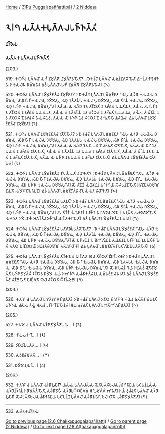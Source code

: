 
[Home](/) / [31Pu Puggalapaññattipāḷi](../../31Pu.md) / [2 Niddesa](../2.md)

# 𑁨𑁇𑁭 𑀲𑀢𑁆𑀢𑀓𑀧𑀼𑀕𑁆𑀕𑀮𑀧𑀜𑁆𑀜𑀢𑁆𑀢𑀺

### 𑀦𑀺𑀤𑁆𑀤𑁂𑀲

### 𑀲𑀢𑁆𑀢𑀓𑀧𑀼𑀕𑁆𑀕𑀮𑀧𑀜𑁆𑀜𑀢𑁆𑀢𑀺

(203.)

519\. 𑀓𑀣𑀜𑁆𑀘 𑀧𑀼𑀕𑁆𑀕𑀮𑁄 𑀲𑀓𑀺𑀁 𑀦𑀺𑀫𑀼𑀕𑁆𑀕𑁄 𑀦𑀺𑀫𑀼𑀕𑁆𑀕𑁄𑀯 𑀳𑁄𑀢𑀺? 𑀇𑀥𑁂𑀓𑀘𑁆𑀘𑁄 𑀧𑀼𑀕𑁆𑀕𑀮𑁄 𑀲𑀫𑀦𑁆𑀦𑀸𑀕𑀢𑁄 𑀳𑁄𑀢𑀺 𑀏𑀓𑀦𑁆𑀢𑀓𑀸𑀍𑀅𑀓𑁂𑀳𑀺 𑀅𑀓𑀼𑀲𑀮𑁂𑀳𑀺 𑀥𑀫𑁆𑀫𑁂𑀳𑀺𑁇 𑀏𑀯𑀁 𑀧𑀼𑀕𑁆𑀕𑀮𑁄 𑀲𑀓𑀺𑀁 𑀦𑀺𑀫𑀼𑀕𑁆𑀕𑁄 𑀦𑀺𑀫𑀼𑀕𑁆𑀕𑁄𑀯 𑀳𑁄𑀢𑀺𑁇 (𑁧)

520\. 𑀓𑀣𑀜𑁆𑀘 𑀧𑀼𑀕𑁆𑀕𑀮𑁄 𑀉𑀫𑁆𑀫𑀼𑀚𑁆𑀚𑀺𑀢𑁆𑀯𑀸 𑀦𑀺𑀫𑀼𑀚𑁆𑀚𑀢𑀺? 𑀇𑀥𑁂𑀓𑀘𑁆𑀘𑁄 𑀧𑀼𑀕𑁆𑀕𑀮𑁄 𑀉𑀫𑁆𑀫𑀼𑀚𑁆𑀚𑀢𑀺 “𑀲𑀸𑀳𑀼 𑀲𑀤𑁆𑀥𑀸 𑀓𑀼𑀲𑀮𑁂𑀲𑀼 𑀥𑀫𑁆𑀫𑁂𑀲𑀼, 𑀲𑀸𑀥𑀼 𑀳𑀺𑀭𑀻 𑀓𑀼𑀲𑀮𑁂𑀲𑀼 𑀥𑀫𑁆𑀫𑁂𑀲𑀼, 𑀲𑀸𑀥𑀼 𑀑𑀢𑁆𑀢𑀧𑁆𑀧𑀁 𑀓𑀼𑀲𑀮𑁂𑀲𑀼 𑀥𑀫𑁆𑀫𑁂𑀲𑀼, 𑀲𑀸𑀥𑀼 𑀯𑀻𑀭𑀺𑀬𑀁 𑀓𑀼𑀲𑀮𑁂𑀲𑀼 𑀥𑀫𑁆𑀫𑁂𑀲𑀼, 𑀲𑀸𑀥𑀼 𑀧𑀜𑁆𑀜𑀸 𑀓𑀼𑀲𑀮𑁂𑀲𑀼 𑀥𑀫𑁆𑀫𑁂𑀲𑀽”𑀢𑀺𑁇 𑀢𑀲𑁆𑀲 𑀲𑀸 𑀲𑀤𑁆𑀥𑀸 𑀦𑁂𑀯 𑀢𑀺𑀝𑁆𑀞𑀢𑀺 𑀦𑁄 𑀯𑀟𑁆𑀠𑀢𑀺 𑀳𑀸𑀬𑀢𑀺𑀬𑁂𑀯, 𑀢𑀲𑁆𑀲 𑀲𑀸 𑀳𑀺𑀭𑀻 𑀦𑁂𑀯 𑀢𑀺𑀝𑁆𑀞𑀢𑀺 𑀦𑁄 𑀯𑀟𑁆𑀠𑀢𑀺 𑀳𑀸𑀬𑀢𑀺𑀬𑁂𑀯, 𑀢𑀲𑁆𑀲 𑀢𑀁 𑀑𑀢𑁆𑀢𑀧𑁆𑀧𑀁 𑀦𑁂𑀯 𑀢𑀺𑀝𑁆𑀞𑀢𑀺 𑀦𑁄 𑀯𑀟𑁆𑀠𑀢𑀺 𑀳𑀸𑀬𑀢𑀺𑀬𑁂𑀯, 𑀢𑀲𑁆𑀲 𑀢𑀁 𑀯𑀻𑀭𑀺𑀬𑀁 𑀦𑁂𑀯 𑀢𑀺𑀝𑁆𑀞𑀢𑀺 𑀦𑁄 𑀯𑀟𑁆𑀠𑀢𑀺 𑀳𑀸𑀬𑀢𑀺𑀬𑁂𑀯, 𑀢𑀲𑁆𑀲 𑀲𑀸 𑀧𑀜𑁆𑀜𑀸 𑀦𑁂𑀯 𑀢𑀺𑀝𑁆𑀞𑀢𑀺 𑀦𑁄 𑀯𑀟𑁆𑀠𑀢𑀺 𑀳𑀸𑀬𑀢𑀺𑀬𑁂𑀯𑁇 𑀏𑀯𑀁 𑀧𑀼𑀕𑁆𑀕𑀮𑁄 𑀉𑀫𑁆𑀫𑀼𑀚𑁆𑀚𑀺𑀢𑁆𑀯𑀸 𑀦𑀺𑀫𑀼𑀚𑁆𑀚𑀢𑀺𑁇 (𑁨)

521\. 𑀓𑀣𑀜𑁆𑀘 𑀧𑀼𑀕𑁆𑀕𑀮𑁄 𑀉𑀫𑁆𑀫𑀼𑀚𑁆𑀚𑀺𑀢𑁆𑀯𑀸 𑀞𑀺𑀢𑁄 𑀳𑁄𑀢𑀺? 𑀇𑀥𑁂𑀓𑀘𑁆𑀘𑁄 𑀧𑀼𑀕𑁆𑀕𑀮𑁄 𑀉𑀫𑁆𑀫𑀼𑀚𑁆𑀚𑀢𑀺 “𑀲𑀸𑀳𑀼 𑀲𑀤𑁆𑀥𑀸 𑀓𑀼𑀲𑀮𑁂𑀲𑀼 𑀥𑀫𑁆𑀫𑁂𑀲𑀼, 𑀲𑀸𑀥𑀼 𑀳𑀺𑀭𑀻 𑀓𑀼𑀲𑀮𑁂𑀲𑀼 𑀥𑀫𑁆𑀫𑁂𑀲𑀼, 𑀲𑀸𑀥𑀼 𑀑𑀢𑁆𑀢𑀧𑁆𑀧𑀁 𑀓𑀼𑀲𑀮𑁂𑀲𑀼 𑀥𑀫𑁆𑀫𑁂𑀲𑀼, 𑀲𑀸𑀥𑀼 𑀯𑀻𑀭𑀺𑀬𑀁 𑀓𑀼𑀲𑀮𑁂𑀲𑀼 𑀥𑀫𑁆𑀫𑁂𑀲𑀼, 𑀲𑀸𑀥𑀼 𑀧𑀜𑁆𑀜𑀸 𑀓𑀼𑀲𑀮𑁂𑀲𑀼 𑀥𑀫𑁆𑀫𑁂𑀲𑀽”𑀢𑀺𑁇 𑀢𑀲𑁆𑀲 𑀲𑀸 𑀲𑀤𑁆𑀥𑀸 𑀦𑁂𑀯 𑀳𑀸𑀬𑀢𑀺 𑀦𑁄 𑀯𑀟𑁆𑀠𑀢𑀺 𑀞𑀺𑀢𑀸 𑀳𑁄𑀢𑀺, 𑀢𑀲𑁆𑀲 𑀲𑀸 𑀳𑀺𑀭𑀻 𑀦𑁂𑀯 𑀳𑀸𑀬𑀢𑀺 𑀦𑁄 𑀯𑀟𑁆𑀠𑀢𑀺 𑀞𑀺𑀢𑀸 𑀳𑁄𑀢𑀺, 𑀢𑀲𑁆𑀲 𑀢𑀁 𑀑𑀢𑁆𑀢𑀧𑁆𑀧𑀁 𑀦𑁂𑀯 𑀳𑀸𑀬𑀢𑀺 𑀦𑁄 𑀯𑀟𑁆𑀠𑀢𑀺 𑀞𑀺𑀢𑀁 𑀳𑁄𑀢𑀺, 𑀢𑀲𑁆𑀲 𑀢𑀁 𑀯𑀻𑀭𑀺𑀬𑀁 𑀦𑁂𑀯 𑀳𑀸𑀬𑀢𑀺 𑀦𑁄 𑀯𑀟𑁆𑀠𑀢𑀺 𑀞𑀺𑀢𑀁 𑀳𑁄𑀢𑀺, 𑀢𑀲𑁆𑀲 𑀲𑀸 𑀧𑀜𑁆𑀜𑀸 𑀦𑁂𑀯 𑀳𑀸𑀬𑀢𑀺 𑀦𑁄 𑀯𑀟𑁆𑀠𑀢𑀺 𑀞𑀺𑀢𑀸 𑀳𑁄𑀢𑀺𑁇 𑀏𑀯𑀁 𑀧𑀼𑀕𑁆𑀕𑀮𑁄 𑀉𑀫𑁆𑀫𑀼𑀚𑁆𑀚𑀺𑀢𑁆𑀯𑀸 𑀞𑀺𑀢𑁄 𑀳𑁄𑀢𑀺𑁇 (𑁩)

522\. 𑀓𑀣𑀜𑁆𑀘 𑀧𑀼𑀕𑁆𑀕𑀮𑁄 𑀉𑀫𑁆𑀫𑀼𑀚𑁆𑀚𑀺𑀢𑁆𑀯𑀸 𑀯𑀺𑀧𑀲𑁆𑀲𑀢𑀺 𑀯𑀺𑀮𑁄𑀓𑁂𑀢𑀺? 𑀇𑀥𑁂𑀓𑀘𑁆𑀘𑁄 𑀧𑀼𑀕𑁆𑀕𑀮𑁄 𑀉𑀫𑁆𑀫𑀼𑀚𑁆𑀚𑀢𑀺 “𑀲𑀸𑀳𑀼 𑀲𑀤𑁆𑀥𑀸 𑀓𑀼𑀲𑀮𑁂𑀲𑀼 𑀥𑀫𑁆𑀫𑁂𑀲𑀼, 𑀲𑀸𑀥𑀼 𑀳𑀺𑀭𑀻 𑀓𑀼𑀲𑀮𑁂𑀲𑀼 𑀥𑀫𑁆𑀫𑁂𑀲𑀼, 𑀲𑀸𑀥𑀼 𑀑𑀢𑁆𑀢𑀧𑁆𑀧𑀁 𑀓𑀼𑀲𑀮𑁂𑀲𑀼 𑀥𑀫𑁆𑀫𑁂𑀲𑀼, 𑀲𑀸𑀥𑀼 𑀯𑀻𑀭𑀺𑀬𑀁 𑀓𑀼𑀲𑀮𑁂𑀲𑀼 𑀥𑀫𑁆𑀫𑁂𑀲𑀼, 𑀲𑀸𑀥𑀼 𑀧𑀜𑁆𑀜𑀸 𑀓𑀼𑀲𑀮𑁂𑀲𑀼 𑀥𑀫𑁆𑀫𑁂𑀲𑀽”𑀢𑀺𑁇 𑀲𑁄 𑀢𑀺𑀡𑁆𑀡𑀁 𑀲𑀁𑀬𑁄𑀚𑀦𑀸𑀦𑀁 𑀧𑀭𑀺𑀓𑁆𑀔𑀬𑀸 𑀲𑁄𑀢𑀸𑀧𑀦𑁆𑀦𑁄 𑀳𑁄𑀢𑀺 𑀅𑀯𑀺𑀦𑀺𑀧𑀸𑀢𑀥𑀫𑁆𑀫𑁄 𑀦𑀺𑀬𑀢𑁄 𑀲𑀫𑁆𑀩𑁄𑀥𑀺𑀧𑀭𑀸𑀬𑀦𑁄𑁇 𑀏𑀯𑀁 𑀧𑀼𑀕𑁆𑀕𑀮𑁄 𑀉𑀫𑁆𑀫𑀼𑀚𑁆𑀚𑀺𑀢𑁆𑀯𑀸 𑀯𑀺𑀧𑀲𑁆𑀲𑀢𑀺 𑀯𑀺𑀮𑁄𑀓𑁂𑀢𑀺𑁇 (𑁪)

523\. 𑀓𑀣𑀜𑁆𑀘 𑀧𑀼𑀕𑁆𑀕𑀮𑁄 𑀉𑀫𑁆𑀫𑀼𑀚𑁆𑀚𑀺𑀢𑁆𑀯𑀸 𑀧𑀢𑀭𑀢𑀺? 𑀇𑀥𑁂𑀓𑀘𑁆𑀘𑁄 𑀧𑀼𑀕𑁆𑀕𑀮𑁄 𑀉𑀫𑁆𑀫𑀼𑀚𑁆𑀚𑀢𑀺 “𑀲𑀸𑀳𑀼 𑀲𑀤𑁆𑀥𑀸 𑀓𑀼𑀲𑀮𑁂𑀲𑀼 𑀥𑀫𑁆𑀫𑁂𑀲𑀼, 𑀲𑀸𑀥𑀼 𑀳𑀺𑀭𑀻 𑀓𑀼𑀲𑀮𑁂𑀲𑀼 𑀥𑀫𑁆𑀫𑁂𑀲𑀼, 𑀲𑀸𑀥𑀼 𑀑𑀢𑁆𑀢𑀧𑁆𑀧𑀁 𑀓𑀼𑀲𑀮𑁂𑀲𑀼 𑀥𑀫𑁆𑀫𑁂𑀲𑀼, 𑀲𑀸𑀥𑀼 𑀯𑀻𑀭𑀺𑀬𑀁 𑀓𑀼𑀲𑀮𑁂𑀲𑀼 𑀥𑀫𑁆𑀫𑁂𑀲𑀼, 𑀲𑀸𑀥𑀼 𑀧𑀜𑁆𑀜𑀸 𑀓𑀼𑀲𑀮𑁂𑀲𑀼 𑀥𑀫𑁆𑀫𑁂𑀲𑀽”𑀢𑀺𑁇 𑀲𑁄 𑀢𑀺𑀡𑁆𑀡𑀁 𑀲𑀁𑀬𑁄𑀚𑀦𑀸𑀦𑀁 𑀧𑀭𑀺𑀓𑁆𑀔𑀬𑀸 𑀭𑀸𑀕𑀤𑁄𑀲𑀫𑁄𑀳𑀸𑀦𑀁 𑀢𑀦𑀼𑀢𑁆𑀢𑀸 𑀲𑀓𑀤𑀸𑀕𑀸𑀫𑀻 𑀳𑁄𑀢𑀺 𑀲𑀓𑀺𑀤𑁂𑀯 𑀇𑀫𑀁 𑀮𑁄𑀓𑀁 𑀆𑀕𑀦𑁆𑀢𑁆𑀯𑀸 𑀤𑀼𑀓𑁆𑀔𑀲𑁆𑀲𑀦𑁆𑀢𑀓𑀭𑁄 𑀳𑁄𑀢𑀺𑁇 𑀏𑀯𑀁 𑀧𑀼𑀕𑁆𑀕𑀮𑁄 𑀉𑀫𑁆𑀫𑀼𑀚𑁆𑀚𑀺𑀢𑁆𑀯𑀸 𑀧𑀢𑀭𑀢𑀺𑁇 (𑁫)

524\. 𑀓𑀣𑀜𑁆𑀘 𑀧𑀼𑀕𑁆𑀕𑀮𑁄 𑀉𑀫𑁆𑀫𑀼𑀚𑁆𑀚𑀺𑀢𑁆𑀯𑀸 𑀧𑀢𑀺𑀕𑀸𑀥𑀧𑁆𑀧𑀢𑁆𑀢𑁄 𑀳𑁄𑀢𑀺? 𑀇𑀥𑁂𑀓𑀘𑁆𑀘𑁄 𑀧𑀼𑀕𑁆𑀕𑀮𑁄 𑀉𑀫𑁆𑀫𑀼𑀚𑁆𑀚𑀢𑀺 “𑀲𑀸𑀳𑀼 𑀲𑀤𑁆𑀥𑀸 𑀓𑀼𑀲𑀮𑁂𑀲𑀼 𑀥𑀫𑁆𑀫𑁂𑀲𑀼, 𑀲𑀸𑀥𑀼 𑀳𑀺𑀭𑀻 𑀓𑀼𑀲𑀮𑁂𑀲𑀼 𑀥𑀫𑁆𑀫𑁂𑀲𑀼, 𑀲𑀸𑀥𑀼 𑀑𑀢𑁆𑀢𑀧𑁆𑀧𑀁 𑀓𑀼𑀲𑀮𑁂𑀲𑀼 𑀥𑀫𑁆𑀫𑁂𑀲𑀼, 𑀲𑀸𑀥𑀼 𑀯𑀻𑀭𑀺𑀬𑀁 𑀓𑀼𑀲𑀮𑁂𑀲𑀼 𑀥𑀫𑁆𑀫𑁂𑀲𑀼, 𑀲𑀸𑀥𑀼 𑀧𑀜𑁆𑀜𑀸 𑀓𑀼𑀲𑀮𑁂𑀲𑀼 𑀥𑀫𑁆𑀫𑁂𑀲𑀽”𑀢𑀺𑁇 𑀲𑁄 𑀧𑀜𑁆𑀘𑀦𑁆𑀦𑀁 𑀑𑀭𑀫𑁆𑀪𑀸𑀕𑀺𑀬𑀸𑀦𑀁 𑀲𑀁𑀬𑁄𑀚𑀦𑀸𑀦𑀁 𑀧𑀭𑀺𑀓𑁆𑀔𑀬𑀸 𑀑𑀧𑀧𑀸𑀢𑀺𑀓𑁄 𑀳𑁄𑀢𑀺 𑀢𑀢𑁆𑀣 𑀧𑀭𑀺𑀦𑀺𑀩𑁆𑀩𑀸𑀬𑀻 𑀅𑀦𑀸𑀯𑀢𑁆𑀢𑀺𑀥𑀫𑁆𑀫𑁄 𑀢𑀲𑁆𑀫𑀸 𑀮𑁄𑀓𑀸𑁇 𑀏𑀯𑀁 𑀧𑀼𑀕𑁆𑀕𑀮𑁄 𑀉𑀫𑁆𑀫𑀼𑀚𑁆𑀚𑀺𑀢𑁆𑀯𑀸 𑀧𑀝𑀺𑀕𑀸𑀥𑀧𑁆𑀧𑀢𑁆𑀢𑁄 𑀳𑁄𑀢𑀺𑁇 (𑁬)

525\. 𑀓𑀣𑀜𑁆𑀘 𑀧𑀼𑀕𑁆𑀕𑀮𑁄 𑀉𑀫𑁆𑀫𑀼𑀚𑁆𑀚𑀺𑀢𑁆𑀯𑀸 𑀢𑀺𑀡𑁆𑀡𑁄 𑀳𑁄𑀢𑀺 𑀧𑀸𑀭𑀗𑁆𑀕𑀢𑁄 𑀣𑀮𑁂 𑀢𑀺𑀝𑁆𑀞𑀢𑀺 𑀩𑁆𑀭𑀸𑀳𑁆𑀫𑀡𑁄? 𑀇𑀥𑁂𑀓𑀘𑁆𑀘𑁄 𑀧𑀼𑀕𑁆𑀕𑀮𑁄 𑀉𑀫𑁆𑀫𑀼𑀚𑁆𑀚𑀢𑀺 “𑀲𑀸𑀳𑀼 𑀲𑀤𑁆𑀥𑀸 𑀓𑀼𑀲𑀮𑁂𑀲𑀼 𑀥𑀫𑁆𑀫𑁂𑀲𑀼, 𑀲𑀸𑀥𑀼 𑀳𑀺𑀭𑀻 𑀓𑀼𑀲𑀮𑁂𑀲𑀼 𑀥𑀫𑁆𑀫𑁂𑀲𑀼, 𑀲𑀸𑀥𑀼 𑀑𑀢𑁆𑀢𑀧𑁆𑀧𑀁 𑀓𑀼𑀲𑀮𑁂𑀲𑀼 𑀥𑀫𑁆𑀫𑁂𑀲𑀼, 𑀲𑀸𑀥𑀼 𑀯𑀻𑀭𑀺𑀬𑀁 𑀓𑀼𑀲𑀮𑁂𑀲𑀼 𑀥𑀫𑁆𑀫𑁂𑀲𑀼, 𑀲𑀸𑀥𑀼 𑀧𑀜𑁆𑀜𑀸 𑀓𑀼𑀲𑀮𑁂𑀲𑀼 𑀥𑀫𑁆𑀫𑁂𑀲𑀽”𑀢𑀺𑁇 𑀲𑁄 𑀆𑀲𑀯𑀸𑀦𑀁 𑀔𑀬𑀸 𑀅𑀦𑀸𑀲𑀯𑀁 𑀘𑁂𑀢𑁄𑀯𑀺𑀫𑀼𑀢𑁆𑀢𑀺𑀁 𑀧𑀜𑁆𑀜𑀸𑀯𑀺𑀫𑀼𑀢𑁆𑀢𑀺𑀁 𑀤𑀺𑀝𑁆𑀞𑁂𑀯 𑀥𑀫𑁆𑀫𑁂 𑀲𑀬𑀁 𑀅𑀪𑀺𑀜𑁆𑀜𑀸 𑀲𑀘𑁆𑀙𑀺𑀓𑀢𑁆𑀯𑀸 𑀉𑀧𑀲𑀫𑁆𑀧𑀚𑁆𑀚 𑀯𑀺𑀳𑀭𑀢𑀺𑁇 𑀏𑀯𑀁 𑀧𑀼𑀕𑁆𑀕𑀮𑁄 𑀉𑀫𑁆𑀫𑀼𑀚𑁆𑀚𑀺𑀢𑁆𑀯𑀸 𑀢𑀺𑀡𑁆𑀡𑁄 𑀳𑁄𑀢𑀺 𑀧𑀸𑀭𑀗𑁆𑀕𑀢𑁄 𑀣𑀮𑁂 𑀢𑀺𑀝𑁆𑀞𑀢𑀺 𑀩𑁆𑀭𑀸𑀳𑁆𑀫𑀡𑁄𑁇 (𑁭)

(204.)

526\. 𑀓𑀢𑀫𑁄 𑀘 𑀧𑀼𑀕𑁆𑀕𑀮𑁄 𑀉𑀪𑀢𑁄𑀪𑀸𑀕𑀯𑀺𑀫𑀼𑀢𑁆𑀢𑁄? 𑀇𑀥𑁂𑀓𑀘𑁆𑀘𑁄 𑀧𑀼𑀕𑁆𑀕𑀮𑁄 𑀅𑀝𑁆𑀞 𑀯𑀺𑀫𑁄𑀓𑁆𑀔𑁂 𑀓𑀸𑀬𑁂𑀦 𑀨𑀼𑀲𑀺𑀢𑁆𑀯𑀸 𑀯𑀺𑀳𑀭𑀢𑀺 𑀧𑀜𑁆𑀜𑀸𑀬 𑀘𑀲𑁆𑀲 𑀤𑀺𑀲𑁆𑀯𑀸 𑀆𑀲𑀯𑀸 𑀧𑀭𑀺𑀓𑁆𑀔𑀻𑀡𑀸 𑀳𑁄𑀦𑁆𑀢𑀺𑁇 𑀅𑀬𑀁 𑀯𑀼𑀘𑁆𑀘𑀢𑀺 𑀧𑀼𑀕𑁆𑀕𑀮𑁄 𑀉𑀪𑀢𑁄𑀪𑀸𑀕𑀯𑀺𑀫𑀼𑀢𑁆𑀢𑁄𑁇 (𑁧)

(205.)

527\. 𑀓𑀢𑀫𑁄 𑀘 𑀧𑀼𑀕𑁆𑀕𑀮𑁄 𑀧𑀜𑁆𑀜𑀸𑀯𑀺𑀫𑀼𑀢𑁆𑀢𑁄…𑀧𑁂… 𑁇 (𑁨)

528\. 𑀓𑀸𑀬𑀲𑀓𑁆𑀔𑀻… 𑁇 (𑁩)

529\. 𑀤𑀺𑀝𑁆𑀞𑀺𑀧𑁆𑀧𑀢𑁆𑀢𑁄… 𑁇 (𑁪)

530\. 𑀲𑀤𑁆𑀥𑀸𑀯𑀺𑀫𑀼𑀢𑁆𑀢𑁄… 𑁇 (𑁫)

531\. 𑀥𑀫𑁆𑀫𑀸𑀦𑀼𑀲𑀸𑀭𑀻… 𑁇 (𑁬)

(206.)

532\. 𑀓𑀢𑀫𑁄 𑀘 𑀧𑀼𑀕𑁆𑀕𑀮𑁄 𑀲𑀤𑁆𑀥𑀸𑀦𑀼𑀲𑀸𑀭𑀻? 𑀬𑀲𑁆𑀲 𑀧𑀼𑀕𑁆𑀕𑀮𑀲𑁆𑀲 𑀲𑁄𑀢𑀸𑀧𑀢𑁆𑀢𑀺𑀨𑀮𑀲𑀘𑁆𑀙𑀺𑀓𑀺𑀭𑀺𑀬𑀸𑀬 𑀧𑀝𑀺𑀧𑀦𑁆𑀦𑀲𑁆𑀲 𑀲𑀤𑁆𑀥𑀺𑀦𑁆𑀤𑁆𑀭𑀺𑀬𑀁 𑀅𑀥𑀺𑀫𑀢𑁆𑀢𑀁 𑀳𑁄𑀢𑀺, 𑀲𑀤𑁆𑀥𑀸𑀯𑀸𑀳𑀺𑀁 𑀲𑀤𑁆𑀥𑀸𑀧𑀼𑀩𑁆𑀩𑀗𑁆𑀕𑀫𑀁 𑀅𑀭𑀺𑀬𑀫𑀕𑁆𑀕𑀁 𑀪𑀸𑀯𑁂𑀢𑀺𑁇 𑀅𑀬𑀁 𑀯𑀼𑀘𑁆𑀘𑀢𑀺 𑀧𑀼𑀕𑁆𑀕𑀮𑁄 𑀲𑀤𑁆𑀥𑀸𑀦𑀼𑀲𑀸𑀭𑀻𑁇 𑀲𑁄𑀢𑀸𑀧𑀢𑁆𑀢𑀺𑀨𑀮𑀲𑀘𑁆𑀙𑀺𑀓𑀺𑀭𑀺𑀬𑀸𑀬 𑀧𑀝𑀺𑀧𑀦𑁆𑀦𑁄 𑀧𑀼𑀕𑁆𑀕𑀮𑁄 𑀲𑀤𑁆𑀥𑀸𑀦𑀼𑀲𑀸𑀭𑀻, 𑀨𑀮𑁂 𑀞𑀺𑀢𑁄 𑀲𑀤𑁆𑀥𑀸𑀯𑀺𑀫𑀼𑀢𑁆𑀢𑁄𑀢𑀺𑁇 (𑁭)

---

533\. 𑀲𑀢𑁆𑀢𑀓𑀦𑀺𑀤𑁆𑀤𑁂𑀲𑁄𑁇



[Go to previous page (2.6 Chakkapuggalapaññatti)](2.6.md) / [Go to parent page (2 Niddesa)](../2.md) / [Go to next page (2.8 Aṭṭhakapuggalapaññatti)](2.8.md)


